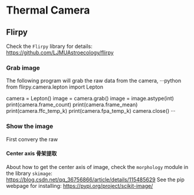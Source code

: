 # Thermal Camera

## Flirpy
Check the `Flirpy` library for details: https://github.com/LJMUAstroecology/flirpy

### Grab image
The following program will grab the raw data from the camera, 
···python
from flirpy.camera.lepton import Lepton

camera = Lepton()
image = camera.grab()
image = image.astype(int)
print(camera.frame_count)
print(camera.frame_mean)
print(camera.ffc_temp_k)
print(camera.fpa_temp_k)
camera.close()
···

### Show the image
First convery the raw

#### Center axis 骨架提取
About how to get the center axis of image, check the `morphology` module in the library `skimage`: https://blog.csdn.net/qq_36756866/article/details/115485629
See the pip webpage for installing: https://pypi.org/project/scikit-image/


